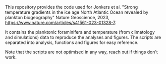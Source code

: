This repository provides the code used for Jonkers et al. "Strong temperature gradients in the ice age North Atlantic Ocean revealed by plankton biogeography" Nature Geoscience, 2023, https://www.nature.com/articles/s41561-023-01328-7.

It contains the planktonic foraminifera and temperature (from climatology and simulations) data to reproduce the analyses and figures. The scripts are separated into analysis, functions and figures for easy reference.

Note that the scripts are not optimised in any way, reach out if things don't work.
